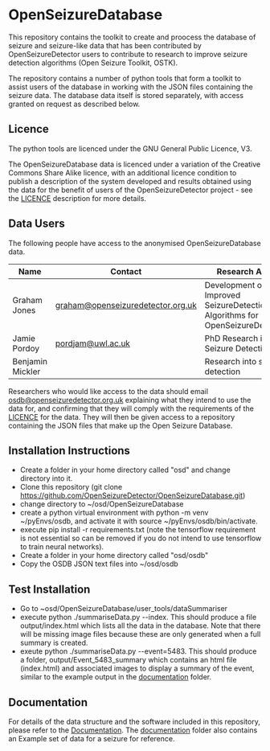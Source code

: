 # OpenSeizureDatabase

This repository contains the toolkit to create and proocess the database of seizure and seizure-like data that has been contributed by OpenSeizureDetector users to contribute to research to improve seizure detection algorithms (Open Seizure Toolkit, OSTK).

The repository contains a number of python tools that form a toolkit to assist users of the database in working with the JSON files containing the seizure data.   The database data itself is stored separately, with access granted on request as described below.

## Licence
The python tools are licenced under the GNU General Public Licence, V3.

The OpenSeizureDatabase data is licenced under a variation of the Creative Commons Share Alike licence, with an additional licence condition to publish a description of the system developed and results obtained using the data for the benefit of users of the OpenSeizureDetector project - see the [LICENCE](./documentation/LICENCE.md) description for more details.

## Data Users
The following people have access to the anonymised OpenSeizureDatabase data.

| Name    |  Contact           | Research Area   |  Web Site |
| -----   | ----               | ----            | ----      |
| Graham Jones | graham@openseizuredetector.org.uk | Development of Improved SeizureDetection Algorithms for OpenSeizureDetector | [OpenSeizureDetector](http://openseizuredetector.org.uk) |
| Jamie Pordoy | pordjam@uwl.ac.uk    | PhD Research into Seizure Detection |   [IntSaV Group](https://www.uwl.ac.uk/research/research-centres-and-groups/intelligent-sensing)    |
| Benjamin Mickler |               | Research into seizure detection |       |

Researchers who would like access to the data should email osdb@openseizuredetector.org.uk explaining what they intend to use the data for, and confirming that they will comply with the requirements of the [LICENCE](./documentation/LICENCE.md) for the data.    They will then be given access to a repository containing the JSON files that make up the Open Seizure Database.


## Installation Instructions

  * Create a folder in your home directory called "osd" and change directory into it.
  * Clone this repository (git clone https://github.com/OpenSeizureDetector/OpenSeizureDatabase.git)
  * change directory to ~/osd/OpenSeizureDatabase
  * create a python virtual environment with python -m venv ~/pyEnvs/osdb, and activate it with source ~/pyEnvs/osdb/bin/activate.
  * execute pip install -r requirements.txt (note the tensorflow requirement is not essential so can be removed if you do not intend to use tensorflow to train neural networks).
  * Create a folder in your home directory called "osd/osdb"
  * Copy the OSDB JSON text files into ~/osd/osdb

## Test Installation
  * Go to ~osd/OpenSeizureDatabase/user_tools/dataSummariser
  * execute python ./summariseData.py --index.   This should produce a file output/index.html which lists all the data in the database.   Note that there will be missing image files because these are only generated when a full summary is created.
  * exeute python ./summariseData.py --event=5483.   This should produce a folder, output/Event_5483_summary which contains an html file (index.html) and associated images to display a summary of the event, similar to the example output in the [documentation](./documentation/) folder.


## Documentation
For details of the data structure and the software included in this repository, please refer to the [Documentation](./documentation/README.md).
The [documentation](./documentation/) folder also contains an Example set of data for a seizure for reference.
